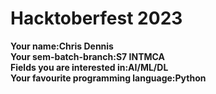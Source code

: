 # Hacktoberfest 2023

**Your name:Chris Dennis**  
**Your sem-batch-branch:S7 INTMCA**  
**Fields you are interested in:AI/ML/DL**  
**Your favourite programming language:Python**
